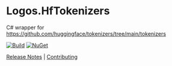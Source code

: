 # Logos.HfTokenizers

C# wrapper for https://github.com/huggingface/tokenizers/tree/main/tokenizers

[![Build](https://github.com/LogosBible/HfTokenizers/workflows/Build/badge.svg)](https://github.com/LogosBible/HfTokenizers/actions?query=workflow%3ABuild) [![NuGet](https://img.shields.io/nuget/v/Logos.HfTokenizers.svg)](https://www.nuget.org/packages/Logos.HfTokenizers)

[Release Notes](https://github.com/LogosBible/HfTokenizers/blob/master/ReleaseNotes.md) | [Contributing](https://github.com/LogosBible/HfTokenizers/blob/master/CONTRIBUTING.md)
